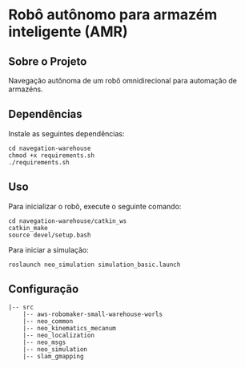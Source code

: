 # Robô autônomo para armazém inteligente (AMR)

## **Sobre o Projeto**
Navegação autônoma de um robô omnidirecional para automação de armazéns. 
## **Dependências**
Instale as seguintes dependências:
```
cd navegation-warehouse
chmod +x requirements.sh
./requirements.sh
```
## **Uso**
Para inicializar o robô, execute o seguinte comando:
```
cd navegation-warehouse/catkin_ws
catkin_make
source devel/setup.bash
```
Para iniciar a simulação:
```
roslaunch neo_simulation simulation_basic.launch
```
## **Configuração**
```
|-- src
    |-- aws-robomaker-small-warehouse-worls
    |-- neo_common
    |-- neo_kinematics_mecanum
    |-- neo_localization
    |-- neo_msgs
    |-- neo_simulation
    |-- slam_gmapping

```

